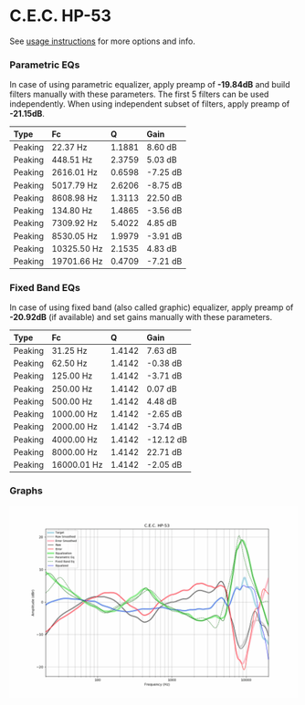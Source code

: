 # C.E.C. HP-53
See [usage instructions](https://github.com/jaakkopasanen/AutoEq#usage) for more options and info.

### Parametric EQs
In case of using parametric equalizer, apply preamp of **-19.84dB** and build filters manually
with these parameters. The first 5 filters can be used independently.
When using independent subset of filters, apply preamp of **-21.15dB**.

| Type    | Fc          |      Q | Gain     |
|:--------|:------------|:-------|:---------|
| Peaking | 22.37 Hz    | 1.1881 | 8.60 dB  |
| Peaking | 448.51 Hz   | 2.3759 | 5.03 dB  |
| Peaking | 2616.01 Hz  | 0.6598 | -7.25 dB |
| Peaking | 5017.79 Hz  | 2.6206 | -8.75 dB |
| Peaking | 8608.98 Hz  | 1.3113 | 22.50 dB |
| Peaking | 134.80 Hz   | 1.4865 | -3.56 dB |
| Peaking | 7309.92 Hz  | 5.4022 | 4.85 dB  |
| Peaking | 8530.05 Hz  | 1.9979 | -3.91 dB |
| Peaking | 10325.50 Hz | 2.1535 | 4.83 dB  |
| Peaking | 19701.66 Hz | 0.4709 | -7.21 dB |

### Fixed Band EQs
In case of using fixed band (also called graphic) equalizer, apply preamp of **-20.92dB**
(if available) and set gains manually with these parameters.

| Type    | Fc          |      Q | Gain      |
|:--------|:------------|:-------|:----------|
| Peaking | 31.25 Hz    | 1.4142 | 7.63 dB   |
| Peaking | 62.50 Hz    | 1.4142 | -0.38 dB  |
| Peaking | 125.00 Hz   | 1.4142 | -3.71 dB  |
| Peaking | 250.00 Hz   | 1.4142 | 0.07 dB   |
| Peaking | 500.00 Hz   | 1.4142 | 4.48 dB   |
| Peaking | 1000.00 Hz  | 1.4142 | -2.65 dB  |
| Peaking | 2000.00 Hz  | 1.4142 | -3.74 dB  |
| Peaking | 4000.00 Hz  | 1.4142 | -12.12 dB |
| Peaking | 8000.00 Hz  | 1.4142 | 22.71 dB  |
| Peaking | 16000.01 Hz | 1.4142 | -2.05 dB  |

### Graphs
![](./C.E.C.%20HP-53.png)